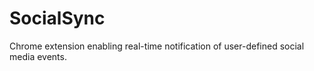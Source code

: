SocialSync
==========

Chrome extension enabling real-time notification of user-defined social media events.

